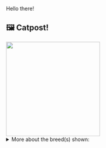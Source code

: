 Hello there!



## 🖼️ Catpost!

<sub>
    <img src="https://cdn2.thecatapi.com/images/TdxQ2VvJK.jpg" height="256">
</sub>


<details>
<summary>More about the breed(s) shown:</summary>

Breed: Himalayan

Description: Calm and devoted, Himalayans make excellent companions, though they prefer a quieter home. They are playful in a sedate kind of way and enjoy having an assortment of toys. The Himalayan will stretch out next to you, sleep in your bed and even sit on your lap when she is in the mood.

Links:
<ul>
  <li>CFA None available</li>
  <li>Wikipedia https://en.wikipedia.org/wiki/Himalayan_(cat)</li>
</ul> 

</details>
